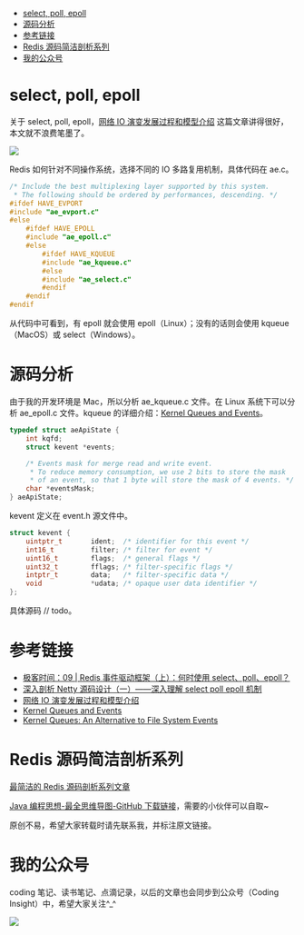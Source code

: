 

- [select, poll, epoll](#select-poll-epoll)
- [源码分析](#源码分析)
- [参考链接](#参考链接)
- [Redis 源码简洁剖析系列](#redis-源码简洁剖析系列)
- [我的公众号](#我的公众号)


# select, poll, epoll

关于 select, poll, epoll，[​网络 IO 演变发展过程和模型介绍](https://mp.weixin.qq.com/s/EDzFOo3gcivOe_RgipkTkQ) 这篇文章讲得很好，本文就不浪费笔墨了。

![](http://yano.oss-cn-beijing.aliyuncs.com/blog/20220206093347.png?x-oss-process=style/yano)

Redis 如何针对不同操作系统，选择不同的 IO 多路复用机制，具体代码在 ae.c。

```c
/* Include the best multiplexing layer supported by this system.
 * The following should be ordered by performances, descending. */
#ifdef HAVE_EVPORT
#include "ae_evport.c"
#else
    #ifdef HAVE_EPOLL
    #include "ae_epoll.c"
    #else
        #ifdef HAVE_KQUEUE
        #include "ae_kqueue.c"
        #else
        #include "ae_select.c"
        #endif
    #endif
#endif
```

从代码中可看到，有 epoll 就会使用 epoll（Linux）；没有的话则会使用 kqueue（MacOS）或 select（Windows）。

# 源码分析

由于我的开发环境是 Mac，所以分析 ae_kqueue.c 文件。在 Linux 系统下可以分析 ae_epoll.c 文件。kqueue 的详细介绍：[Kernel Queues and Events](https://people.freebsd.org/~jmg/kq.html)。

```c
typedef struct aeApiState {
    int kqfd;
    struct kevent *events;

    /* Events mask for merge read and write event.
     * To reduce memory consumption, we use 2 bits to store the mask
     * of an event, so that 1 byte will store the mask of 4 events. */
    char *eventsMask; 
} aeApiState;
```

kevent 定义在 event.h 源文件中。

```c
struct kevent {
	uintptr_t       ident;  /* identifier for this event */
	int16_t         filter; /* filter for event */
	uint16_t        flags;  /* general flags */
	uint32_t        fflags; /* filter-specific flags */
	intptr_t        data;   /* filter-specific data */
	void            *udata; /* opaque user data identifier */
};
```

具体源码 // todo。

# 参考链接

- [极客时间：09 | Redis 事件驱动框架（上）：何时使用 select、poll、epoll？](https://time.geekbang.org/column/article/407901)
- [深入剖析 Netty 源码设计（一）——深入理解 select poll epoll 机制](https://www.6aiq.com/article/1548222475606)
- [​网络 IO 演变发展过程和模型介绍](https://mp.weixin.qq.com/s/EDzFOo3gcivOe_RgipkTkQ)
- [Kernel Queues and Events](https://people.freebsd.org/~jmg/kq.html)
- [Kernel Queues: An Alternative to File System Events](https://developer.apple.com/library/archive/documentation/Darwin/Conceptual/FSEvents_ProgGuide/KernelQueues/KernelQueues.html#//apple_ref/doc/uid/TP40005289-CH5-SW2)

# Redis 源码简洁剖析系列

[最简洁的 Redis 源码剖析系列文章](https://github.com/LjyYano/Thinking_in_Java_MindMapping/blob/master/2021-11-17%20Redis%20%E6%BA%90%E7%A0%81%E7%AE%80%E6%B4%81%E5%89%96%E6%9E%90%2001%20-%20%E7%8E%AF%E5%A2%83%E9%85%8D%E7%BD%AE.md)

[Java 编程思想-最全思维导图-GitHub 下载链接](https://github.com/LjyYano/Thinking_in_Java_MindMapping)，需要的小伙伴可以自取~

原创不易，希望大家转载时请先联系我，并标注原文链接。

# 我的公众号

coding 笔记、读书笔记、点滴记录，以后的文章也会同步到公众号（Coding Insight）中，希望大家关注^_^

![](http://yano.oss-cn-beijing.aliyuncs.com/2019-07-29-qrcode_for_gh_a26ce4572791_258.jpg)